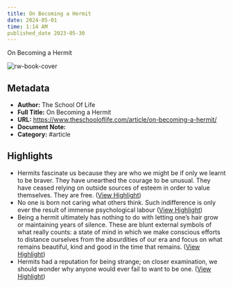 ```yaml
---
title: On Becoming a Hermit
date: 2024-05-01
time: 1:14 AM
published_date 2023-05-30
---
```

On Becoming a Hermit

![rw-book-cover](https://assets.theschooloflife.com/wp-content/uploads/2023/05/30101558/889px-Een_kluizenaar_Rijksmuseum_SK-C-128.jpeg)

## Metadata
- **Author:** The School Of Life
- **Full Title:** On Becoming a Hermit
- **URL:** https://www.theschooloflife.com/article/on-becoming-a-hermit/
- **Document Note:** 
- **Category:** #article

## Highlights
- Hermits fascinate us because they are who we might be if only we learnt to be braver. They have unearthed the courage to be unusual. They have ceased relying on outside sources of esteem in order to value themselves. They are free. ([View Highlight](https://read.readwise.io/read/01h28nqshg2twhr6s549kt1p40))
- No one is born not caring what others think. Such indifference is only ever the result of immense psychological labour ([View Highlight](https://read.readwise.io/read/01h28p1xb2y8xyh92pjwk7gfsp))
- Being a hermit ultimately has nothing to do with letting one’s hair grow or maintaining years of silence. These are blunt external symbols of what really counts: a state of mind in which we make conscious efforts to distance ourselves from the absurdities of our era and focus on what remains beautiful, kind and good in the time that remains. ([View Highlight](https://read.readwise.io/read/01h28p2ntvd117axw181n46ezh))
- Hermits had a reputation for being strange; on closer examination, we should wonder why anyone would ever fail to want to be one. ([View Highlight](https://read.readwise.io/read/01h28p313fenaxvv98j1hkme6z))
